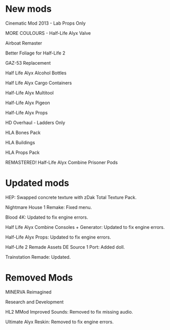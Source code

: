 New mods
========
Cinematic Mod 2013 - Lab Props Only

MORE COULOURS - Half-Life Alyx Valve

Airboat Remaster

Better Foliage for Half-Life 2

GAZ-53 Replacement

Half Life Alyx Alcohol Bottles

Half Life Alyx Cargo Containers

Half-Life Alyx Multitool

Half-Life Alyx Pigeon

Half-Life Alyx Props

HD Overhaul - Ladders Only

HLA Bones Pack

HLA Buildings

HLA Props Pack

REMASTERED! Half-Life Alyx Combine Prisoner Pods

Updated mods
============
HEP: Swapped concrete texture with zDak Total Texture Pack.

Nightmare House 1 Remake: Fixed menu.

Blood 4K: Updated to fix engine errors.

Half Life Alyx Combine Consoles + Generator: Updated to fix engine errors.

Half-Life Alyx Props: Updated to fix engine errors.

Half-Life 2 Remade Assets DE Source 1 Port: Added doll. 

Trainstation Remade: Updated.


Removed Mods
============
MINERVA Reimagined

Research and Development

HL2 MMod Improved Sounds: Removed to fix missing audio.

Ultimate Alyx Reskin: Removed to fix engine errors.

